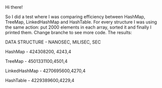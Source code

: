 Hi there!

So I did a test where I was comparing efficiency between HashMap, TreeMap, LinkedHashMap and HashTable. For every structure I was using the same action: put 2000 elements in each array, sorted it and finally I printed them. Change branche to see more code. The results:


DATA STRUCTURE - NANOSEC, MILISEC, SEC

HashMap - 424308200, 4243,4

TreeMap - 4501331100,4501,4

LinkedHashMap - 4270695600,4270,4

HashTable - 4229389600,4229,4
